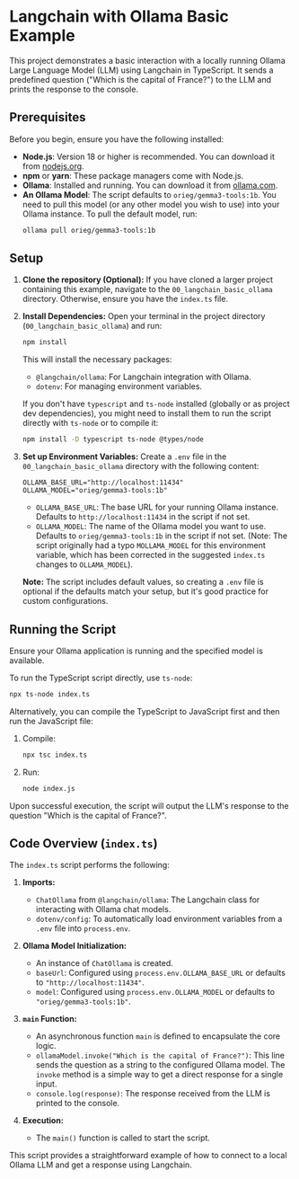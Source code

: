 # Langchain with Ollama Basic Example

This project demonstrates a basic interaction with a locally running Ollama Large Language Model (LLM) using Langchain in TypeScript. It sends a predefined question ("Which is the capital of France?") to the LLM and prints the response to the console.

## Prerequisites

Before you begin, ensure you have the following installed:

*   **Node.js**: Version 18 or higher is recommended. You can download it from [nodejs.org](https://nodejs.org/).
*   **npm** or **yarn**: These package managers come with Node.js.
*   **Ollama**: Installed and running. You can download it from [ollama.com](https://ollama.com/).
*   **An Ollama Model**: The script defaults to `orieg/gemma3-tools:1b`. You need to pull this model (or any other model you wish to use) into your Ollama instance.
    To pull the default model, run:
    ```bash
    ollama pull orieg/gemma3-tools:1b
    ```

## Setup

1.  **Clone the repository (Optional):**
    If you have cloned a larger project containing this example, navigate to the `00_langchain_basic_ollama` directory. Otherwise, ensure you have the `index.ts` file.

2.  **Install Dependencies:**
    Open your terminal in the project directory (`00_langchain_basic_ollama`) and run:
    ```bash
    npm install
    ```
    This will install the necessary packages:
    *   `@langchain/ollama`: For Langchain integration with Ollama.
    *   `dotenv`: For managing environment variables.

    If you don't have `typescript` and `ts-node` installed (globally or as project dev dependencies), you might need to install them to run the script directly with `ts-node` or to compile it:
    ```bash
    npm install -D typescript ts-node @types/node
    ```

3.  **Set up Environment Variables:**
    Create a `.env` file in the `00_langchain_basic_ollama` directory with the following content:

    ```env
    OLLAMA_BASE_URL="http://localhost:11434"
    OLLAMA_MODEL="orieg/gemma3-tools:1b"
    ```

    *   `OLLAMA_BASE_URL`: The base URL for your running Ollama instance. Defaults to `http://localhost:11434` in the script if not set.
    *   `OLLAMA_MODEL`: The name of the Ollama model you want to use. Defaults to `orieg/gemma3-tools:1b` in the script if not set. (Note: The script originally had a typo `MOLLAMA_MODEL` for this environment variable, which has been corrected in the suggested `index.ts` changes to `OLLAMA_MODEL`).
    
    **Note:** The script includes default values, so creating a `.env` file is optional if the defaults match your setup, but it's good practice for custom configurations.

## Running the Script

Ensure your Ollama application is running and the specified model is available.

To run the TypeScript script directly, use `ts-node`:
```bash
npx ts-node index.ts
```

Alternatively, you can compile the TypeScript to JavaScript first and then run the JavaScript file:
1.  Compile:
    ```bash
    npx tsc index.ts
    ```
2.  Run:
    ```bash
    node index.js
    ```

Upon successful execution, the script will output the LLM's response to the question "Which is the capital of France?".

## Code Overview (`index.ts`)

The `index.ts` script performs the following:

1.  **Imports:**
    *   `ChatOllama` from `@langchain/ollama`: The Langchain class for interacting with Ollama chat models.
    *   `dotenv/config`: To automatically load environment variables from a `.env` file into `process.env`.

2.  **Ollama Model Initialization:**
    *   An instance of `ChatOllama` is created.
    *   `baseUrl`: Configured using `process.env.OLLAMA_BASE_URL` or defaults to `"http://localhost:11434"`.
    *   `model`: Configured using `process.env.OLLAMA_MODEL` or defaults to `"orieg/gemma3-tools:1b"`.

3.  **`main` Function:**
    *   An asynchronous function `main` is defined to encapsulate the core logic.
    *   `ollamaModel.invoke("Which is the capital of France?")`: This line sends the question as a string to the configured Ollama model. The `invoke` method is a simple way to get a direct response for a single input.
    *   `console.log(response)`: The response received from the LLM is printed to the console.

4.  **Execution:**
    *   The `main()` function is called to start the script.

This script provides a straightforward example of how to connect to a local Ollama LLM and get a response using Langchain.